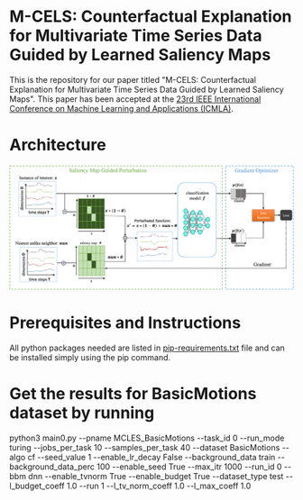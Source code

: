 # M-CELS: Counterfactual Explanation for Multivariate Time Series Data Guided by Learned Saliency Maps
This is the repository for our paper titled "M-CELS: Counterfactual Explanation for Multivariate Time Series Data Guided by Learned Saliency Maps". This paper has been accepted at the [23rd IEEE International Conference on Machine Learning and Applications (ICMLA)](https://www.icmla-conference.org/icmla24/). 

# Architecture
![main](fig2.png)

# Prerequisites and Instructions
All python packages needed are listed in [pip-requirements.txt](pip-requirements.txt) file and can be installed simply using the pip command.

# Get the results for BasicMotions dataset by running
python3 main0.py --pname MCLES_BasicMotions --task_id 0 --run_mode turing --jobs_per_task 10 --samples_per_task 40 --dataset BasicMotions --algo cf --seed_value 1 --enable_lr_decay False --background_data train --background_data_perc 100 --enable_seed True --max_itr 1000 --run_id 0 --bbm dnn --enable_tvnorm True --enable_budget True --dataset_type test --l_budget_coeff 1.0 --run 1 --l_tv_norm_coeff 1.0 --l_max_coeff 1.0
